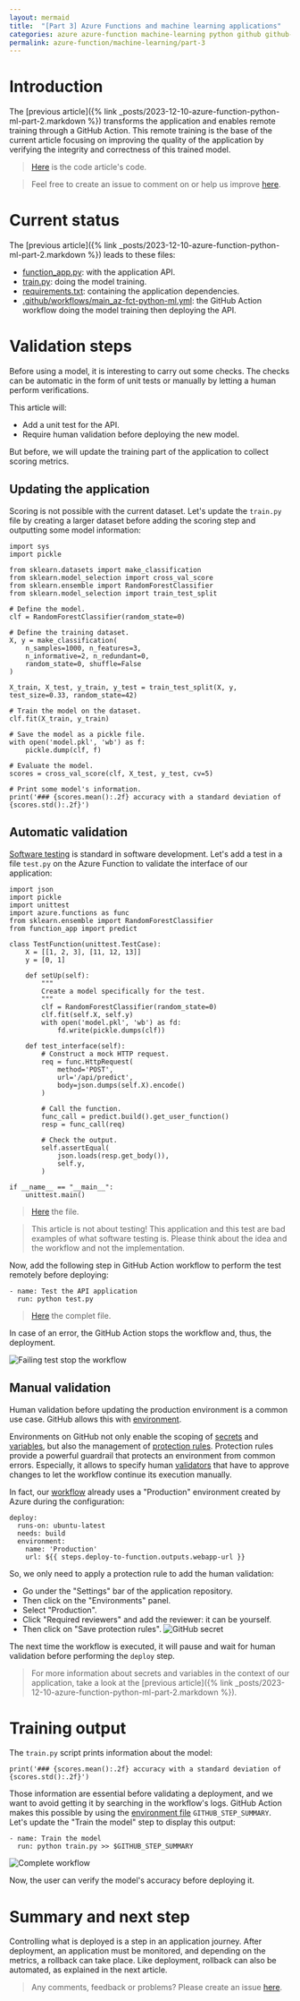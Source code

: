 ```yaml
---
layout: mermaid
title:  "[Part 3] Azure Functions and machine learning applications"
categories: azure azure-function machine-learning python github github-action
permalink: azure-function/machine-learning/part-3
---
```

# Introduction
The [previous article]({% link _posts/2023-12-10-azure-function-python-ml-part-2.markdown %}) transforms the application and enables remote training through a GitHub Action. This remote training is the base of the current article focusing on improving the quality of the application by verifying the integrity and correctness of this trained model.

> [Here](https://github.com/florian-vuillemot/az-fct-python-ml/tree/main/part-3) is the code article's code.

> Feel free to create an issue to comment on or help us improve [here](https://github.com/florian-vuillemot/florian-vuillemot.github.io).


# Current status
The [previous article]({% link _posts/2023-12-10-azure-function-python-ml-part-2.markdown %}) leads to these files:
- [function_app.py](https://github.com/florian-vuillemot/az-fct-python-ml/blob/main/part-2/function_app.py): with the application API.
- [train.py](https://github.com/florian-vuillemot/az-fct-python-ml/blob/main/part-2/train.py): doing the model training.
- [requirements.txt](https://github.com/florian-vuillemot/az-fct-python-ml/blob/main/part-2/requirements.txt): containing the application dependencies.
- [.github/workflows/main_az-fct-python-ml.yml](https://github.com/florian-vuillemot/az-fct-python-ml/blob/main/part-2/.github/workflows/main_az-fct-python-ml.yml): the GitHub Action workflow doing the model training then deploying the API.

# Validation steps
Before using a model, it is interesting to carry out some checks. The checks can be automatic in the form of unit tests or manually by letting a human perform verifications.

This article will:
- Add a unit test for the API.
- Require human validation before deploying the new model.

But before, we will update the training part of the application to collect scoring metrics.

## Updating the application
Scoring is not possible with the current dataset. Let's update the `train.py` file by creating a larger dataset before adding the scoring step and outputting some model information:
```
import sys
import pickle

from sklearn.datasets import make_classification
from sklearn.model_selection import cross_val_score
from sklearn.ensemble import RandomForestClassifier
from sklearn.model_selection import train_test_split

# Define the model.
clf = RandomForestClassifier(random_state=0)

# Define the training dataset.
X, y = make_classification(
    n_samples=1000, n_features=3,
    n_informative=2, n_redundant=0,
    random_state=0, shuffle=False
)

X_train, X_test, y_train, y_test = train_test_split(X, y, test_size=0.33, random_state=42)

# Train the model on the dataset.
clf.fit(X_train, y_train)

# Save the model as a pickle file.
with open('model.pkl', 'wb') as f:
    pickle.dump(clf, f)

# Evaluate the model.
scores = cross_val_score(clf, X_test, y_test, cv=5)

# Print some model's information.
print('### {scores.mean():.2f} accuracy with a standard deviation of {scores.std():.2f}')
```

## Automatic validation
[Software testing](https://en.wikipedia.org/wiki/Software_testing) is standard in software development. Let's add a test in a file `test.py` on the Azure Function to validate the interface of our application:
```
import json
import pickle
import unittest
import azure.functions as func
from sklearn.ensemble import RandomForestClassifier
from function_app import predict

class TestFunction(unittest.TestCase):
    X = [[1, 2, 3], [11, 12, 13]]
    y = [0, 1]

    def setUp(self):
        """
        Create a model specifically for the test.
        """
        clf = RandomForestClassifier(random_state=0)
        clf.fit(self.X, self.y)
        with open('model.pkl', 'wb') as fd:
            fd.write(pickle.dumps(clf))

    def test_interface(self):
        # Construct a mock HTTP request.
        req = func.HttpRequest(
            method='POST',
            url='/api/predict',
            body=json.dumps(self.X).encode()
        )

        # Call the function.
        func_call = predict.build().get_user_function()
        resp = func_call(req)

        # Check the output.
        self.assertEqual(
            json.loads(resp.get_body()),
            self.y,
        )

if __name__ == "__main__":
    unittest.main()
```
> [Here](https://github.com/florian-vuillemot/az-fct-python-ml/blob/main/part-3/test.py) the file.

> This article is not about testing! This application and this test are bad examples of what software testing is. Please think about the idea and the workflow and not the implementation.

Now, add the following step in GitHub Action workflow to perform the test remotely before deploying:
```
- name: Test the API application
  run: python test.py
```
> [Here](https://github.com/florian-vuillemot/az-fct-python-ml/blob/main/part-3/.github/workflows/main_az-fct-python-ml.yml) the complet file.

In case of an error, the GitHub Action stops the workflow and, thus, the deployment.

![Failing test stop the workflow](/assets/2023-12-17-azure-function-python-ml-part-3/failing-test.png)

## Manual validation
Human validation before updating the production environment is a common use case. GitHub allows this with [environment](https://docs.github.com/en/actions/deployment/targeting-different-environments/using-environments-for-deployment).

Environments on GitHub not only enable the scoping of [secrets](https://docs.github.com/en/actions/deployment/targeting-different-environments/using-environments-for-deployment#environment-secrets) and [variables](https://docs.github.com/en/actions/deployment/targeting-different-environments/using-environments-for-deployment#environment-variables), but also the management of [protection rules](https://docs.github.com/en/actions/deployment/targeting-different-environments/using-environments-for-deployment#deployment-protection-rules). Protection rules provide a powerful guardrail that protects an environment from common errors. Especially, it allows to specify human [validators](https://docs.github.com/en/actions/deployment/targeting-different-environments/using-environments-for-deployment#required-reviewers) that have to approve changes to let the workflow continue its execution manually.

In fact, our [workflow](https://github.com/florian-vuillemot/az-fct-python-ml/blob/main/part-3/.github/workflows/main_az-fct-python-ml.yml) already uses a "Production" environment created by Azure during the configuration:
```
deploy:
  runs-on: ubuntu-latest
  needs: build
  environment:
    name: 'Production'
    url: ${{ steps.deploy-to-function.outputs.webapp-url }}
```

So, we only need to apply a protection rule to add the human validation:
- Go under the "Settings" bar of the application repository.
- Then click on the "Environments" panel.
- Select "Production".
- Click "Required reviewers" and add the reviewer: it can be yourself.
- Then click on "Save protection rules".
![GitHub secret](/assets/2023-12-17-azure-function-python-ml-part-3/protection-rules.gif)

The next time the workflow is executed, it will pause and wait for human validation before performing the `deploy` step.

> For more information about secrets and variables in the context of our application, take a look at the [previous article]({% link _posts/2023-12-10-azure-function-python-ml-part-2.markdown %}).

# Training output
The `train.py` script prints information about the model: 
```
print('### {scores.mean():.2f} accuracy with a standard deviation of {scores.std():.2f}')
```

Those information are essential before validating a deployment, and we want to avoid getting it by searching in the workflow's logs. GitHub Action makes this possible by using the [environment file](https://docs.github.com/en/actions/using-workflows/workflow-commands-for-github-actions#adding-a-job-summary) `GITHUB_STEP_SUMMARY`. Let's update the "Train the model" step to display this output:
```
- name: Train the model
  run: python train.py >> $GITHUB_STEP_SUMMARY
```
![Complete workflow](/assets/2023-12-17-azure-function-python-ml-part-3/complete-workflow.gif)

Now, the user can verify the model's accuracy before deploying it.

# Summary and next step
Controlling what is deployed is a step in an application journey. After deployment, an application must be monitored, and depending on the metrics, a rollback can take place. Like deployment, rollback can also be automated, as explained in the next article.

> Any comments, feedback or problems? Please create an issue [here](https://github.com/florian-vuillemot/florian-vuillemot.github.io).
